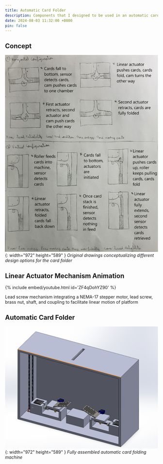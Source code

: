 ```yaml
---
title: Automatic Card Folder
description: Components that I designed to be used in an automatic card folding machine commisioned by KeHE Distributors
date: 2024-08-03 11:32:00 +0800
pin: false
---
```


## Concept

![Desktop View](/assets/img/CardFolder/Concept.jpg){: width="972" height="589" }
_Original drawings conceptualizing different design options for the card folder_

## Linear Actuator Mechanism Animation

{% include embed/youtube.html id='ZF4qDohYZ90' %}
<p class="code-caption">Lead screw mechanism integrating a NEMA-17 stepper motor, lead screw, brass nut, shaft, and coupling to facilitate linear motion of platform</p>

## Automatic Card Folder

![Desktop View](/assets/img/CardFolder/CardFolder.png){: width="972" height="589" }
_Fully assembled automatic card folding machine_

